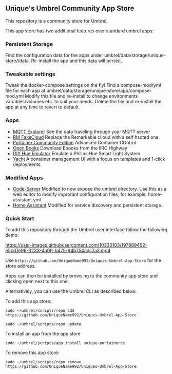 ## Unique's Umbrel Community App Store

This repository is a community store for Umbrel. 

This app store has two additional features over standard umbrel apps:

### Persistent Storage
Find the configuration data for the apps under umbrel/data/storage/unique-store/<app>/data. Re-install the app and this data will persist.

### Tweakable settings
Tweak the docker-compose settings on the fly!
Find a compose-mod/yml file for each app at umbrel/data/storage/unique-store/app/compose-mod.yml
Modify this file and re-install to change environments variables/volumes etc. to suit your needs. Delete the file and re-install the app at any time to revert to default.

### Apps
* [MQTT Explorer](http://mqtt-explorer.com/)
  See the data traveling through your MQTT server
* [RM FakeCloud](https://github.com/ddvk/rmfakecloud)
  Replace the Remarkable clloud with a self hsoted one
* [Portainer Community Edition](https://www.portainer.io/)
  Advanced Container COntrol
* [Open Books](https://github.com/evan-buss/openbooks)
  Download Ebooks from the IIRC Highway
* [DIY Hue Emulator](https://diyhue.org/)
  Emulate a Philips Hue Smart Light System
* [Yacht](https://yacht.sh/)
  A container management UI with a focus on templates and 1-click deployments.
  
### Modified Apps
* [Code-Server](https://coder.com)
  Modified to now expose the umbrel directory. Use this as a web editor to modify improtant configuration files, for example, home-assistant.yml
* [Home Assistant](https://www.home-assistant.io/)
  Modified for service discovery and persistent storage.
  
### Quick Start

To add this repository through the Umbrel user interface follow the following demo:


https://user-images.githubusercontent.com/10330103/197889452-e5cd7e96-3233-4a09-b475-94b754adc7a3.mp4

Use `https://github.com/UniqueName992/Uniques-Umbrel-App-Store` for the store address.

Apps can then be installed by browsing to the community app store and clicking open next to this one.

Alternatively, you can use the Umbrel CLI as described below.

To add this app store:
```
sudo ~/umbrel/scripts/repo add https://github.com/UniqueName992/Uniques-Umbrel-App-Store

sudo ~/umbrel/scripts/repo update
```

To install an app from the app store
```
sudo ~/umbrel/scripts/app install unique-portainerce
```

To remove this app store:
```
sudo ~/umbrel/scripts/repo remove https://github.com/UniqueName992/Uniques-Umbrel-App-Store
```
